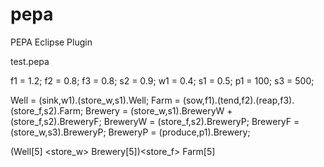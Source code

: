 pepa
====

PEPA Eclipse Plugin

test.pepa

f1 = 1.2;
f2 = 0.8;
f3 = 0.8;
s2 = 0.9;
w1 = 0.4;
s1 = 0.5;
p1 = 100;
s3 = 500;

Well = (sink,w1).(store_w,s1).Well;
Farm = (sow,f1).(tend,f2).(reap,f3).(store_f,s2).Farm;
Brewery = (store_w,s1).BreweryW + (store_f,s2).BreweryF;
BreweryW = (store_f,s2).BreweryP;
BreweryF = (store_w,s3).BreweryP;
BreweryP = (produce,p1).Brewery;

(Well[5] <store_w> Brewery[5])<store_f> Farm[5]
